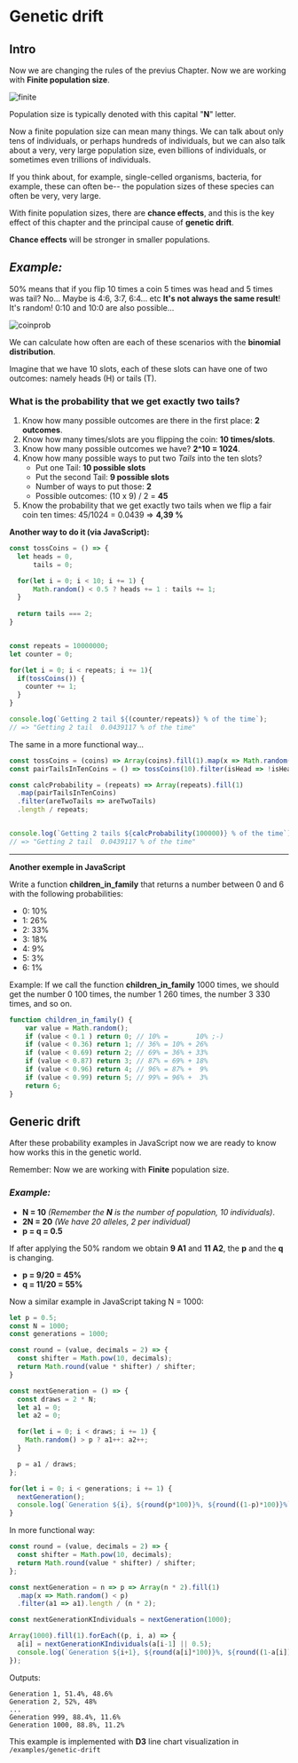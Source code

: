 # Genetic drift

## Intro

Now we are changing the rules of the previus Chapter. 
Now we are working with **Finite population size**.

![finite](../assets/finite.png "finite")

Population size is typically denoted
with this capital "**N**" letter.

Now a finite population size can mean many things.
We can talk about only tens of individuals,
or perhaps hundreds of individuals,
but we can also talk about a very, very large population size,
even billions of individuals,
or sometimes even trillions of individuals.

If you think about, for example, single-celled organisms,
bacteria, for example,
these can often be--
the population sizes of these species can often be very, very large.

With finite population sizes,
there are **chance effects**,
and this is the key effect of this chapter
and the principal cause of **genetic drift**.

**Chance effects** will be stronger in smaller populations.

## *Example:*

50% means that if you flip 10 times a coin 5 times was head and 5 times was tail? 
No... Maybe is 4:6, 3:7, 6:4... etc **It's not always the same result**!
It's random! 0:10 and 10:0 are also possible...

![coinprob](../assets/coinprob.png "coinprob")

We can calculate how often are each of these scenarios with 
the **binomial distribution**.

Imagine that we have 10 slots, each of these slots can have one of two outcomes:
namely heads (H) or tails (T).
 
### **What is the probability that we get exactly two tails?**

1. Know
how many possible outcomes are there in the first place: **2 outcomes**.
2. Know how many times/slots are you flipping the coin: **10 times/slots**.
3. Know how many possible outcomes we have? **2^10 = 1024**.
4. Know how many possible ways to put two *Tails* into the ten slots?
    * Put one Tail: **10 possible slots**
    * Put the second Tail: **9 possible slots**
    * Number of ways to put those: **2**
    * Possible outcomes: (10 x 9) / 2 = **45**
5. Know the probability
that we get exactly two tails when we flip a fair coin ten times: 45/1024 = 0.0439 => **4,39 %**

**Another way to do it (via JavaScript):**

```javascript 
const tossCoins = () => {
  let heads = 0,
      tails = 0;

  for(let i = 0; i < 10; i += 1) {
      Math.random() < 0.5 ? heads += 1 : tails += 1;
  }
  
  return tails === 2;
}


const repeats = 10000000;
let counter = 0;

for(let i = 0; i < repeats; i += 1){
  if(tossCoins()) {
    counter += 1;
  }
}

console.log(`Getting 2 tail ${(counter/repeats)} % of the time`);
// => "Getting 2 tail  0.0439117 % of the time"
```

The same in a more functional way...

```javascript
const tossCoins = (coins) => Array(coins).fill(1).map(x => Math.random() < 0.5);
const pairTailsInTenCoins = () => tossCoins(10).filter(isHead => !isHead).length === 2;

const calcProbability = (repeats) => Array(repeats).fill(1)
  .map(pairTailsInTenCoins)
  .filter(areTwoTails => areTwoTails)
  .length / repeats;


console.log(`Getting 2 tails ${calcProbability(100000)} % of the time`);
// => "Getting 2 tail  0.0439117 % of the time"
```

----------------
**Another exemple in JavaScript**

Write a function **children_in_family** that returns a number between 0 and 6 with the following probabilities:

* 0: 10%
* 1: 26%
* 2: 33%
* 3: 18%
* 4: 9%
* 5: 3%
* 6: 1%

Example: If we call the function **children_in_family** 1000 times, we should get the number 0 100 times, the number 1 260 times, the number 3 330 times, and so on.

```javascript
function children_in_family() {
    var value = Math.random();
    if (value < 0.1 ) return 0; // 10% =       10% ;-)
    if (value < 0.36) return 1; // 36% = 10% + 26%
    if (value < 0.69) return 2; // 69% = 36% + 33%
    if (value < 0.87) return 3; // 87% = 69% + 18%
    if (value < 0.96) return 4; // 96% = 87% +  9%
    if (value < 0.99) return 5; // 99% = 96% +  3%
    return 6;
}
```

## Generic drift

After these probability examples in JavaScript now we are ready to know how works this in the genetic world.

Remember: Now we are working with **Finite** population size.

### *Example:*

* **N = 10** *(Remember the **N** is the number of population, 10 individuals)*.
* **2N = 20** *(We have 20 alleles, 2 per individual)*
* **p = q = 0.5**

If after applying the 50% random we obtain **9 A1** and **11 A2**, the **p** and the **q** is changing. 

* **p = 9/20 = 45%**
* **q = 11/20 = 55%**

Now a similar example in JavaScript taking N = 1000:

```javascript
let p = 0.5;
const N = 1000;
const generations = 1000;

const round = (value, decimals = 2) => {
  const shifter = Math.pow(10, decimals);
  return Math.round(value * shifter) / shifter;
}

const nextGeneration = () => {
  const draws = 2 * N;
  let a1 = 0;
  let a2 = 0;

  for(let i = 0; i < draws; i += 1) {
    Math.random() > p ? a1++: a2++;
  }

  p = a1 / draws;
};

for(let i = 0; i < generations; i += 1) {
  nextGeneration();
  console.log(`Generation ${i}, ${round(p*100)}%, ${round((1-p)*100)}%`);
}
```

In more functional way:

```javascript
const round = (value, decimals = 2) => {
  const shifter = Math.pow(10, decimals);
  return Math.round(value * shifter) / shifter;
};

const nextGeneration = n => p => Array(n * 2).fill(1)
  .map(x => Math.random() < p)
  .filter(a1 => a1).length / (n * 2);

const nextGenerationKIndividuals = nextGeneration(1000);

Array(1000).fill(1).forEach((p, i, a) => {  
  a[i] = nextGenerationKIndividuals(a[i-1] || 0.5);
  console.log(`Generation ${i+1}, ${round(a[i]*100)}%, ${round((1-a[i])*100)}%`);
});
```

Outputs:

```
Generation 1, 51.4%, 48.6%
Generation 2, 52%, 48%
...
Generation 999, 88.4%, 11.6%
Generation 1000, 88.8%, 11.2%
```

This example is implemented with **D3** line chart visualization in `/examples/genetic-drift`